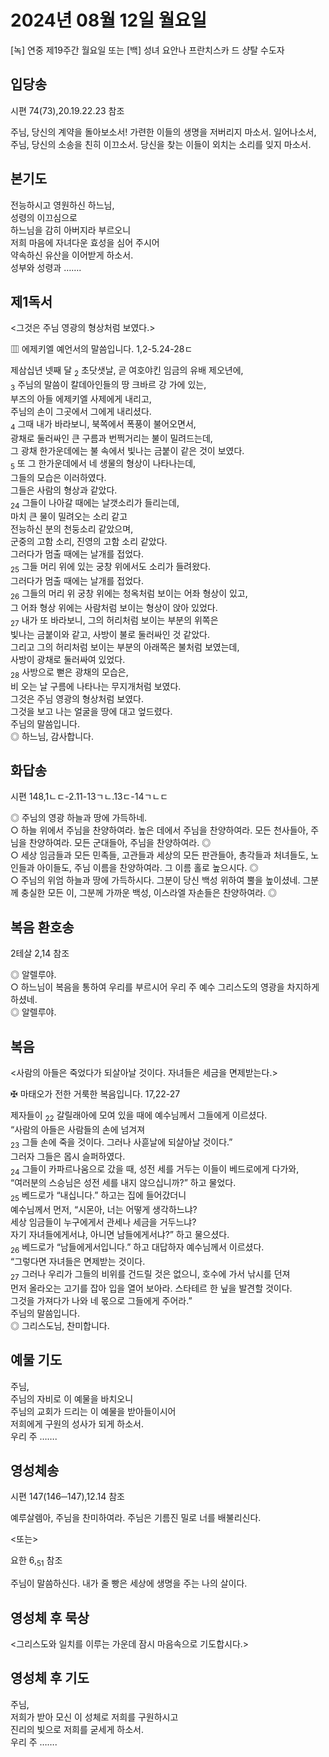 # 2024년 08월 12일 월요일

[녹] 연중 제19주간 월요일 또는 [백] 성녀 요안나 프란치스카 드 샹탈 수도자  


## 입당송

시편 74(73),20.19.22.23 참조

주님, 당신의 계약을 돌아보소서! 가련한 이들의 생명을 저버리지 마소서. 일어나소서, 주님, 당신의 소송을 친히 이끄소서. 당신을 찾는 이들이 외치는 소리를 잊지 마소서.  
  
## 본기도

전능하시고 영원하신 하느님,  
성령의 이끄심으로  
하느님을 감히 아버지라 부르오니  
저희 마음에 자녀다운 효성을 심어 주시어  
약속하신 유산을 이어받게 하소서.  
성부와 성령과 …….  
  
## 제1독서

<그것은 주님 영광의 형상처럼 보였다.>

▥ 에제키엘 예언서의 말씀입니다. 1,2-5.24-28ㄷ

제삼십년 넷째 달 <sub>2</sub> 초닷샛날, 곧 여호야킨 임금의 유배 제오년에,  
<sub>3</sub> 주님의 말씀이 칼데아인들의 땅 크바르 강 가에 있는,  
부즈의 아들 에제키엘 사제에게 내리고,  
주님의 손이 그곳에서 그에게 내리셨다.  
<sub>4</sub> 그때 내가 바라보니, 북쪽에서 폭풍이 불어오면서,  
광채로 둘러싸인 큰 구름과 번쩍거리는 불이 밀려드는데,  
그 광채 한가운데에는 불 속에서 빛나는 금붙이 같은 것이 보였다.  
<sub>5</sub> 또 그 한가운데에서 네 생물의 형상이 나타나는데,  
그들의 모습은 이러하였다.  
그들은 사람의 형상과 같았다.  
<sub>24</sub> 그들이 나아갈 때에는 날갯소리가 들리는데,  
마치 큰 물이 밀려오는 소리 같고  
전능하신 분의 천둥소리 같았으며,  
군중의 고함 소리, 진영의 고함 소리 같았다.  
그러다가 멈출 때에는 날개를 접었다.  
<sub>25</sub> 그들 머리 위에 있는 궁창 위에서도 소리가 들려왔다.  
그러다가 멈출 때에는 날개를 접었다.  
<sub>26</sub> 그들의 머리 위 궁창 위에는 청옥처럼 보이는 어좌 형상이 있고,  
그 어좌 형상 위에는 사람처럼 보이는 형상이 앉아 있었다.  
<sub>27</sub> 내가 또 바라보니, 그의 허리처럼 보이는 부분의 위쪽은  
빛나는 금붙이와 같고, 사방이 불로 둘러싸인 것 같았다.  
그리고 그의 허리처럼 보이는 부분의 아래쪽은 불처럼 보였는데,  
사방이 광채로 둘러싸여 있었다.  
<sub>28</sub> 사방으로 뻗은 광채의 모습은,  
비 오는 날 구름에 나타나는 무지개처럼 보였다.  
그것은 주님 영광의 형상처럼 보였다.  
그것을 보고 나는 얼굴을 땅에 대고 엎드렸다.  
주님의 말씀입니다.  
◎ 하느님, 감사합니다.  
  
## 화답송

시편 148,1ㄴㄷ-2.11-13ㄱㄴ.13ㄷ-14ㄱㄴㄷ

◎ 주님의 영광 하늘과 땅에 가득하네.  
○ 하늘 위에서 주님을 찬양하여라. 높은 데에서 주님을 찬양하여라. 모든 천사들아, 주님을 찬양하여라. 모든 군대들아, 주님을 찬양하여라. ◎  
○ 세상 임금들과 모든 민족들, 고관들과 세상의 모든 판관들아, 총각들과 처녀들도, 노인들과 아이들도, 주님 이름을 찬양하여라. 그 이름 홀로 높으시다. ◎  
○ 주님의 위엄 하늘과 땅에 가득하시다. 그분이 당신 백성 위하여 뿔을 높이셨네. 그분께 충실한 모든 이, 그분께 가까운 백성, 이스라엘 자손들은 찬양하여라. ◎  
  
## 복음 환호송

2테살 2,14 참조

◎ 알렐루야.  
○ 하느님이 복음을 통하여 우리를 부르시어 우리 주 예수 그리스도의 영광을 차지하게 하셨네.  
◎ 알렐루야.  
  
## 복음

<사람의 아들은 죽었다가 되살아날 것이다. 자녀들은 세금을 면제받는다.>

✠ 마태오가 전한 거룩한 복음입니다. 17,22-27

제자들이 <sub>22</sub> 갈릴래아에 모여 있을 때에 예수님께서 그들에게 이르셨다.  
“사람의 아들은 사람들의 손에 넘겨져  
<sub>23</sub> 그들 손에 죽을 것이다. 그러나 사흗날에 되살아날 것이다.”  
그러자 그들은 몹시 슬퍼하였다.  
<sub>24</sub> 그들이 카파르나움으로 갔을 때, 성전 세를 거두는 이들이 베드로에게 다가와,  
“여러분의 스승님은 성전 세를 내지 않으십니까?” 하고 물었다.  
<sub>25</sub> 베드로가 “내십니다.” 하고는 집에 들어갔더니  
예수님께서 먼저, “시몬아, 너는 어떻게 생각하느냐?  
세상 임금들이 누구에게서 관세나 세금을 거두느냐?  
자기 자녀들에게서냐, 아니면 남들에게서냐?” 하고 물으셨다.  
<sub>26</sub> 베드로가 “남들에게서입니다.” 하고 대답하자 예수님께서 이르셨다.  
“그렇다면 자녀들은 면제받는 것이다.  
<sub>27</sub> 그러나 우리가 그들의 비위를 건드릴 것은 없으니, 호수에 가서 낚시를 던져  
먼저 올라오는 고기를 잡아 입을 열어 보아라. 스타테르 한 닢을 발견할 것이다.  
그것을 가져다가 나와 네 몫으로 그들에게 주어라.”  
주님의 말씀입니다.  
◎ 그리스도님, 찬미합니다.  
  
## 예물 기도

주님,  
주님의 자비로 이 예물을 바치오니  
주님의 교회가 드리는 이 예물을 받아들이시어  
저희에게 구원의 성사가 되게 하소서.  
우리 주 …….  
  
## 영성체송

시편 147(146─147),12.14 참조

예루살렘아, 주님을 찬미하여라. 주님은 기름진 밀로 너를 배불리신다.  
  
<또는>  
  
요한 6,<sub>51</sub> 참조  
  
주님이 말씀하신다. 내가 줄 빵은 세상에 생명을 주는 나의 살이다.  
## 영성체 후 묵상

<그리스도와 일치를 이루는 가운데 잠시 마음속으로 기도합시다.>  
## 영성체 후 기도

주님,  
저희가 받아 모신 이 성체로 저희를 구원하시고  
진리의 빛으로 저희를 굳세게 하소서.  
우리 주 …….